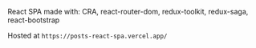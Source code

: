 React SPA made with: CRA, react-router-dom, redux-toolkit, redux-saga, react-bootstrap

Hosted at `https://posts-react-spa.vercel.app/`
